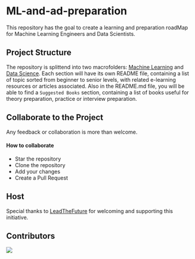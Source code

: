 # ML-and-ad-preparation

This repository has the goal to create a learning and preparation roadMap for Machine Learning Engineers and Data Scientists.

## Project Structure

The repository is splittend into two macrofolders: [Machine Learning](Machine%20Learning/README.md) and [Data Science](Data_Science/README.md).
Each section will have its own README file, containing a list of topic sorted from beginner to senior levels, with related e-learning resources or articles associated. 
Also in the README.md file, you will be able to find a ```Suggested Books``` section, containing a list of books useful for theory preparation, practice or interview preparation.

## Collaborate to the Project

Any feedback or collaboration is more than welcome. 

#### How to collaborate
* Star the repository
* Clone the repository
* Add your changes
* Create a Pull Request


## Host
Special thanks to [LeadTheFuture](leadthefuture.tech/) for welcoming and supporting this initiative.

## Contributors 
<a href="https://github.com/leadthefuture/ML-and-DataScience-preparation/graphs/contributors">
  <img src="https://contrib.rocks/image?repo=leadthefuture/ML-and-DataScience-preparation" />
</a>
